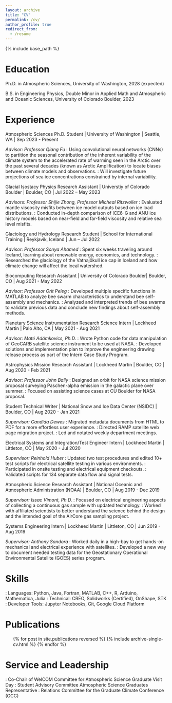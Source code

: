 ```yaml
---
layout: archive
title: "CV"
permalink: /cv/
author_profile: true
redirect_from:
  - /resume
---
```


{% include base_path %}

Education
======
Ph.D. in Atmospheric Sciences, University of Washington, 2028 (expected)

B.S. in Engineering Physics, Double Minor in Applied Math and Atmospheric and Oceanic Sciences, University of Colorado Boulder, 2023

Experience
======
Atmospheric Sciences Ph.D. Student | University of Washington | Seattle, WA | Sep 2023 - Present

_Advisor: Professor Qiang Fu_
: Using convolutional neural networks (CNNs) to partition the seasonal contribution of the inherent variability of the climate system to the accelerated rate of warming seen in the Arctic over the past several decades (known as Arctic Amplification) to locate biases between climate models and observations.
: Will investigate future projections of sea ice concentrations constrained by internal variability.

Glacial Isostacy Physics Research Assistant | Universtiy of Colorado Boulder | Boulder, CO | Jul 2022 – May 2023

_Advisors: Professor Shijie Zhong, Professor Micheal Ritzwoller_
: Evaluated mantle viscosity misfits between ice model outputs based on ice load distributions.
: Conducted in-depth comparison of ICE6-G and ANU ice history models based on near-field and far-field viscosity and relative sea level misfits.

Glaciology and Hydrology Research Student | School for International Training | Reykjavík, Iceland | Jun – Jul 2022

_Advisor: Professor Sonya Ahamed_
: Spent six weeks traveling around Iceland, learning about renewable energy, economics, and technology.
: Researched the glaciology of the Vatnajökull ice cap in Iceland and how climate change will affect the local watershed.
 
Biocomputing Research Assistant | University of Colorado Boulder| Boulder, CO | Aug 2021 - May 2022

_Advisor: Professor Orit Peleg_
: Developed multiple specific functions in MATLAB to analyze bee swarm characteristics to understand bee self-assembly and mechanics.
: Analyzed and interpreted trends of bee swarms to validate previous data and conclude new findings about self-assembly methods.

Planetary Science Instrumentation Research Science Intern | Lockheed Martin | Palo Alto, CA | May 2021 - Aug 2021

_Advisor: Maté Adámkovics, Ph.D._
: Wrote Python code for data manipulation of GeoCARB satellite science instrument to be used at NASA.
: Developed solutions and implementation plan to improve the engineering drawing release process as part of the Intern Case Study Program.

Astrophysics Mission Research Assistant | Lockheed Martin | Boulder, CO | Aug 2020 - Feb 2021

_Advisor: Professor John Bally_
: Designed an orbit for NASA science mission proposal surveying Paschen-alpha emission in the galactic plane over summer.
: Focused on assisting science cases at CU Boulder for NASA proposal.

Student Technical Writer | National Snow and Ice Data Center (NSIDC) | Boulder, CO | Aug 2020 - Jan 2021

_Supervisor: Candida Dewes_
: Migrated metadata documents from HTML to PDF for a more effortless user experience.
: Directed RAMP satellite web page migration project.
: Led and notated weekly department meetings.

Electrical Systems and Integration/Test Engineer Intern | Lockheed Martin | Littleton, CO | May 2020 - Jul 2020

_Supervisor: Reinhold Huber_
: Updated two test procedures and edited 10+ test scripts for electrical satellite testing in various environments.
: Participated in onsite testing and electrical equipment checkouts.
: Validated scripts for 134 separate data flow and signal tests.

Atmospheric Science Research Assistant | National Oceanic and Atmospheric Administration (NOAA) | Boulder, CO | Aug 2019 - Dec 2019

_Supervisor: Issac Vimont, Ph.D._
: Focused on electrical engineering aspects of collecting a continuous gas sample with updated technology.
: Worked with affiliated scientists to better understand the science behind the design and the intended goal of the AirCore gas sampling project.

Systems Engineering Intern | Lockheed Martin | Littleton, CO | Jun 2019 - Aug 2019

_Supervisor: Anthony Sandora_
: Worked daily in a high-bay to get hands-on mechanical and electrical experience with satellites.
: Developed a new way to document needed testing data for the Geostationary Operational Environmental Satellite (GOES) series program.
  
Skills
======
: Languages: Python, Java, Fortran, MATLAB, C++, R, Arduino, Mathematica, Julia
: Technical: CREO, Solidworks (Certified), OnShape, STK
: Developer Tools: Jupyter Notebooks, Git, Google Cloud Platform

Publications
======
  <ul>{% for post in site.publications reversed %}
    {% include archive-single-cv.html %}
  {% endfor %}</ul>
  
Service and Leadership
======
: Co-Chair of WelCOM Committee for Atmospheric Science Graduate Visit Day
: Student Advisory Committee Atmospheric Science Graduates Representative
: Relations Committee for the Graduate Climate Conference (GCC)
